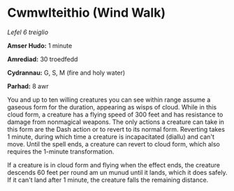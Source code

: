 # Cwmwlteithio (Wind Walk)

*Lefel 6 treiglio*

**Amser Hudo:** 1 minute

**Amrediad:** 30 troedfedd

**Cydrannau:** G, S, M (fire and holy water)

**Parhad:** 8 awr

You and up to ten willing creatures you can see within range assume a gaseous form for the duration, appearing as wisps of cloud. While in this cloud form, a creature has a flying speed of 300 feet and has resistance to damage from nonmagical weapons. The only actions a creature can take in this form are the Dash action or to revert to its normal form. Reverting takes 1 minute, during which time a creature is incapacitated (diallu) and can't move. Until the spell ends, a creature can revert to cloud form, which also requires the 1-minute transformation.

If a creature is in cloud form and flying when the effect ends, the creature descends 60 feet per round am un munud until it lands, which it does safely. If it can't land after 1 minute, the creature falls the remaining distance.